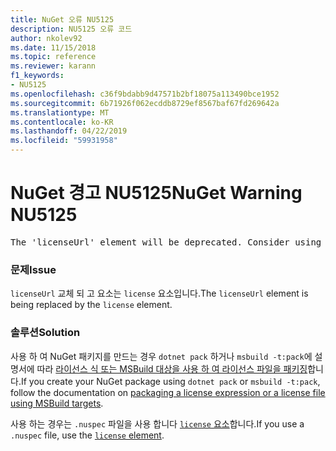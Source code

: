 ```yaml
---
title: NuGet 오류 NU5125
description: NU5125 오류 코드
author: nkolev92
ms.date: 11/15/2018
ms.topic: reference
ms.reviewer: karann
f1_keywords:
- NU5125
ms.openlocfilehash: c36f9bdabb9d47571b2bf18075a113490bce1952
ms.sourcegitcommit: 6b71926f062ecddb8729ef8567baf67fd269642a
ms.translationtype: MT
ms.contentlocale: ko-KR
ms.lasthandoff: 04/22/2019
ms.locfileid: "59931958"
---
```

# <a name="nuget-warning-nu5125"></a><span data-ttu-id="ad971-103">NuGet 경고 NU5125</span><span class="sxs-lookup"><span data-stu-id="ad971-103">NuGet Warning NU5125</span></span>
<pre>The 'licenseUrl' element will be deprecated. Consider using the 'license' element instead.</pre>

### <a name="issue"></a><span data-ttu-id="ad971-104">문제</span><span class="sxs-lookup"><span data-stu-id="ad971-104">Issue</span></span>

<span data-ttu-id="ad971-105">`licenseUrl` 교체 되 고 요소는 `license` 요소입니다.</span><span class="sxs-lookup"><span data-stu-id="ad971-105">The `licenseUrl` element is being replaced by the `license` element.</span></span>

### <a name="solution"></a><span data-ttu-id="ad971-106">솔루션</span><span class="sxs-lookup"><span data-stu-id="ad971-106">Solution</span></span>

<span data-ttu-id="ad971-107">사용 하 여 NuGet 패키지를 만드는 경우 `dotnet pack` 하거나 `msbuild -t:pack`에 설명서에 따라 [라이선스 식 또는 MSBuild 대상을 사용 하 여 라이선스 파일을 패키징](../msbuild-targets.md#packing-a-license-expression-or-a-license-file)합니다.</span><span class="sxs-lookup"><span data-stu-id="ad971-107">If you create your NuGet package using `dotnet pack` or `msbuild -t:pack`, follow the documentation on [packaging a license expression or a license file using MSBuild targets](../msbuild-targets.md#packing-a-license-expression-or-a-license-file).</span></span>

<span data-ttu-id="ad971-108">사용 하는 경우는 `.nuspec` 파일을 사용 합니다 [ `license` 요소](../nuspec.md#license)합니다.</span><span class="sxs-lookup"><span data-stu-id="ad971-108">If you use a `.nuspec` file, use the [`license` element](../nuspec.md#license).</span></span>
